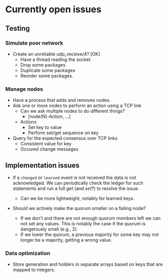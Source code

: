 # Currently open issues

## Testing

### Simulate poor network

  - Create an unreliable udp_receive/4?		[OK]
    - Have a thread reading the socket
    - Drop some packages
    - Duplicate some packages
    - Reorder some packages.

### Manage nodes

  - Have a process that adds and removes nodes.
  - Ask one or more nodes to perform an action using a TCP link
    - Can we ask multiple nodes to do different things?
      - [node(N)-Action, ...]
    - Actions
      - Set key to value
      - Perform set/get sequence on key
  - Query for the expected consensus over TCP links
    - Consistent value for key
    - Occured change messages

## Implementation issues

  - If a `changed` or `learned` event is not received the data is not
    acknowledged.  We can periodically check the ledger for such statements
    and run a full _get_ (and _set_?) to resolve the issue.
    - Can we be more lightweight, notably for learned keys.

  - Should we actively make the quorum smaller on a failing node?
    - If we don't and there are not enough quorum members left we
      can not set any values.  This is notably the case if the
      quorum is dangerously small (e.g., 2).
    - If we lower the quorum, a previous majority for some key may
      not longer be a majority, getting a wrong value.

### Data optimization

  - Store generation and holders in separate arrays based on keys
    that are mapped to integers.
